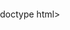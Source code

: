 doctype html>
<html lang="en">
<head>
  <meta charset="utf-8" />
  <meta name="viewport" content="initial-scale=1, maximum-scale=1, user-scalable=no" />
  <title> Hello AGOL</title>

  <style>
    html,
    body,
    #viewDiv {
      padding: 0;
      margin: 0;
      height: 100%;
      width: 100%;
    }
 /* I ended up editing this code because last time i did not call it correctly */   
  </style>
  <link rel="stylesheet" href="https://js.arcgis.com/4.25/esri/themes/light/main.css">
  <script src="https://js.arcgis.com/4.25/"></script>

</head>
<body>
  <div id="viewDiv"></div>
  <script>
    require([
    "esri/config",
    "esri/Map", 
    "esri/views/MapView",
    "esri/layers/GraphicsLayer",
    "esri/Graphic"
  ],

    /*adding graphic and graphicslayer */
    function(esriConfig, Map, MapView, GraphicsLayer, Graphic) {
      esriConfig.apiKey = "AAPTxy8BH1VEsoebNVZXo8HurKQVP8PWOfxuzYjdMuIGk7u1YyVthU1o8lLnxj2ur8dpMAL8Ub55z1RthTyo1-hIZGKRh5lFlMauHG5LDn2OaPJiBoJQ-8rBWW8nBPgjYAXvXdfhRmL5J4z0eXtsV9h3o9czM07mdtIeJBXPCZ5p0jmBC5rCp4hRr2JK5YDaaxguEukDHTdig7Nr485_uIj97SL6EXuPhwk4BsLQH5nwe0A.AT1_zi3VeksP";
      const map = new Map({
        basemap: "satellite" // Basemap layer service
      });

      const view = new MapView({
      map: map,
      center: [-81.613951, 27.243914], // Longitude, latitude
      zoom: 17.5, // Zoom level
      container: "viewDiv" // Div element
      });

      const graphicsLayer = new GraphicsLayer();
      map.add(graphicsLayer);

  const polygon = { //Create a polygon  
  type: "polygon", 
  rings: [  
    [-81.613677, 27.242217], // long, lat 
    [-81.613697, 27.245482],  
    [-81.614283, 27.245513],  
    [-81.614278, 27.242235] 
  ] 
  };

  const simpleFillSymbol = {  
  type: "simple-fill",
  color: [227, 139, 79, 0.8],  // Color of the polygon
  outline: {  
    color: [255, 255, 255], // White  
    width: 1
  }
};  

const popupTemplate = {  
  title: "Soil Health Zone",  
  content: "Soil Health in Citrus Groves"  
};
 
const polygonGraphic = new Graphic({  
  geometry: polygon,  
  symbol: simpleFillSymbol, 
  popupTemplate: popupTemplate,
});

graphicsLayer.add(polygonGraphic);

    });
    
    </script>

  </body>

</html>

